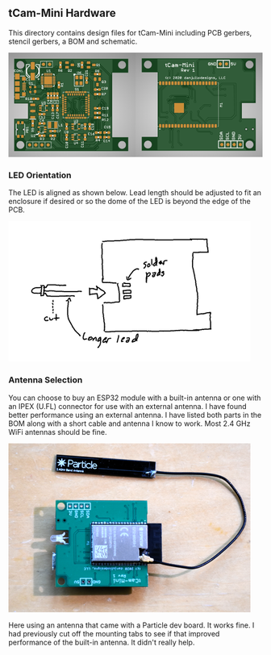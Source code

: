 ## tCam-Mini Hardware
This directory contains design files for tCam-Mini including PCB gerbers, stencil gerbers, a BOM and schematic.

![tCam-Mini Rev 1](pictures/tcam_min_pcb_r1_render.png)

### LED Orientation
The LED is aligned as shown below.  Lead length should be adjusted to fit an enclosure if desired or so the dome of the LED is beyond the edge of the PCB.

![LED Orientation](pictures/tcam_mini_led.png)

### Antenna Selection
You can choose to buy an ESP32 module with a built-in antenna or one with an IPEX (U.FL) connector for use with an external antenna.  I have found better performance using an external antenna.  I have listed both parts in the BOM along with a short cable and antenna I know to work.  Most 2.4 GHz WiFi antennas should be fine.

![External Antenna](pictures/tcam_mini_ext_antenna.png)

Here using an antenna that came with a Particle dev board.  It works fine.  I had previously cut off the mounting tabs to see if that improved performance of the built-in antenna.  It didn't really help.